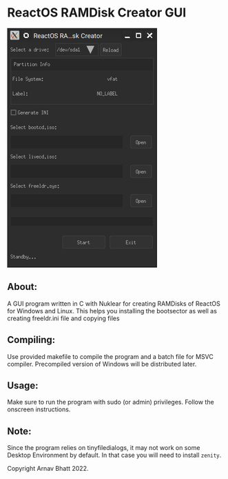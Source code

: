 # ReactOS RAMDisk Creator GUI

![screenshot](assets/screenshot.png)

## About:
A GUI program written in C with Nuklear for creating RAMDisks of ReactOS for Windows and Linux.
This helps you installing the bootsector as well as creating freeldr.ini file and copying files

## Compiling:
Use provided makefile to compile the program and a batch file for MSVC compiler. Precompiled version of Windows will be distributed later.

## Usage:
Make sure to run the program with sudo (or admin) privileges. Follow the onscreen instructions.

## Note:
Since the program relies on tinyfiledialogs, it may not work on some Desktop Environment by default. In that case you will need to install `zenity`.

Copyright Arnav Bhatt 2022.
